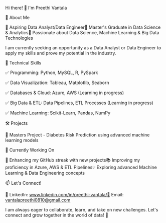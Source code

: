 Hi there! 👋 I'm Preethi Vantala

🚀 About Me

🔹 Aspiring Data Analyst/Data Engineer🔹 Master's Graduate in Data Science & Analytics🔹 Passionate about Data Science, Machine Learning & Big Data Technologies

I am currently seeking an opportunity as a Data Analyst or Data Engineer to apply my skills and prove my potential in the industry.

📌 Technical Skills

✅ Programming: Python, MySQL, R, PySpark

✅ Data Visualization: Tableau, Matplotlib, Seaborn

✅ Databases & Cloud: Azure, AWS (Learning in progress)

✅ Big Data & ETL: Data Pipelines, ETL Processes (Learning in progress)

✅ Machine Learning: Scikit-Learn, Pandas, NumPy

🛠️ Projects

🔹 Masters Project - Diabetes Risk Prediction using advanced machine learning models

📌 Currently Working On

🚀 Enhancing my GitHub streak with new projects📚 Improving my proficiency in Azure, AWS & ETL Pipelines💡 Exploring advanced Machine Learning & Data Engineering concepts

📫 Let's Connect!

🔗 LinkedIn: www.linkedin.com/in/preethi-vantala/📧 Email: vantalapreethi0810@gmail.com

I am always eager to collaborate, learn, and take on new challenges. Let's connect and grow together in the world of data! 🚀
